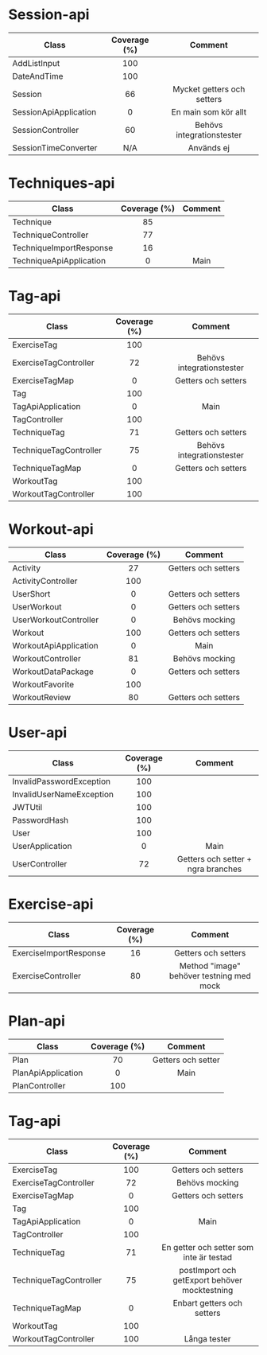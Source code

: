 # Session-api
| Class   |      Coverage (%)      | Comment |
|----------|:-------------:|:-------------:|
| AddListInput|  100 | |
| DateAndTime |    100   | |
| Session | 66 | Mycket getters och setters|
| SessionApiApplication | 0 | En main som kör allt|
| SessionController | 60 | Behövs integrationstester|
| SessionTimeConverter | N/A | Används ej|

# Techniques-api
| Class   |      Coverage (%)      | Comment |
|----------|:-------------:|:-------------:|
| Technique |  85 | |
| TechniqueController |  77 | |
| TechniqueImportResponse |  16 | |
| TechniqueApiApplication |  0 | Main|

# Tag-api

| Class   |      Coverage (%)      | Comment |
|----------|:-------------:|:-------------:|
| ExerciseTag |  100 | |
| ExerciseTagController |  72 | Behövs integrationstester|
| ExerciseTagMap |  0 | Getters och setters|
| Tag |  100 | |
| TagApiApplication |  0 | Main |
| TagController |  100 | |
| TechniqueTag |  71 | Getters och setters|
| TechniqueTagController |  75 | Behövs integrationstester|
| TechniqueTagMap |  0 |  Getters och setters|
| WorkoutTag |  100 |  |
| WorkoutTagController |  100 |  |

# Workout-api

| Class   |      Coverage (%)      | Comment |
|----------|:-------------:|:-------------:|
| Activity |  27 | Getters och setters|
| ActivityController |  100 | |
| UserShort |  0 | Getters och setters|
| UserWorkout |  0 | Getters och setters|
| UserWorkoutController |  0 | Behövs mocking |
| Workout |  100 | Getters och setters|
| WorkoutApiApplication |  0 | Main|
| WorkoutController |  81 | Behövs mocking|
| WorkoutDataPackage |  0 |  Getters och setters|
| WorkoutFavorite |  100 | |
| WorkoutReview |  80 | Getters och setters|

# User-api

| Class   |      Coverage (%)      | Comment |
|----------|:-------------:|:-------------:|
| InvalidPasswordException |  100 | |
| InvalidUserNameException |  100 | |
| JWTUtil |  100 | |
| PasswordHash |  100 | |
| User |  100 | |
| UserApplication |  0 | Main|
| UserController |  72 | Getters och setter + ngra branches|


# Exercise-api

| Class                  | Coverage (%) | Comment |
|------------------------|:------------:|:-------------:|
| ExerciseImportResponse |      16      |Getters och setters|
|ExerciseController| 80| Method "image" behöver testning med mock|

# Plan-api

| Class   |      Coverage (%)      | Comment |
|----------|:-------------:|:-------------:|
| Plan |  70 | Getters och setter|
| PlanApiApplication |  0 | Main|
| PlanController |  100 | |

# Tag-api

| Class   |      Coverage (%)      | Comment |
|----------|:-------------:|:-------------:|
| ExerciseTag |  100 | Getters och setters|
| ExerciseTagController |  72 | Behövs mocking|
| ExerciseTagMap |  0 | Getters och setters|
| Tag |  100 | |
| TagApiApplication |  0 | Main|
| TagController |  100 | |
|TechniqueTag| 71| En getter och setter som inte är testad|
|TechniqueTagController|75| postImport och getExport behöver mocktestning|
|TechniqueTagMap| 0| Enbart getters och setters|
|WorkoutTag| 100||
|WorkoutTagController| 100| Långa tester|
